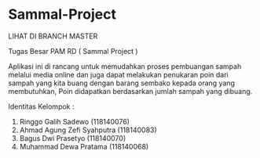 # Sammal-Project

LIHAT DI BRANCH MASTER

Tugas Besar PAM RD ( Sammal Project )

Aplikasi ini di rancang untuk memudahkan proses pembuangan sampah melalui media online dan juga dapat melakukan penukaran
poin dari sampah yang kita buang dengan barang sembako kepada orang yang membutuhkan, Poin didapatkan berdasarkan jumlah sampah 
yang dibuang.

Identitas Kelompok :
1. Ringgo Galih Sadewo (118140076)
2. Ahmad Agung Zefi Syahputra (118140083)
3. Bagus Dwi Prasetyo (118140070)
4. Muhammad Dewa Pratama (118140068)


